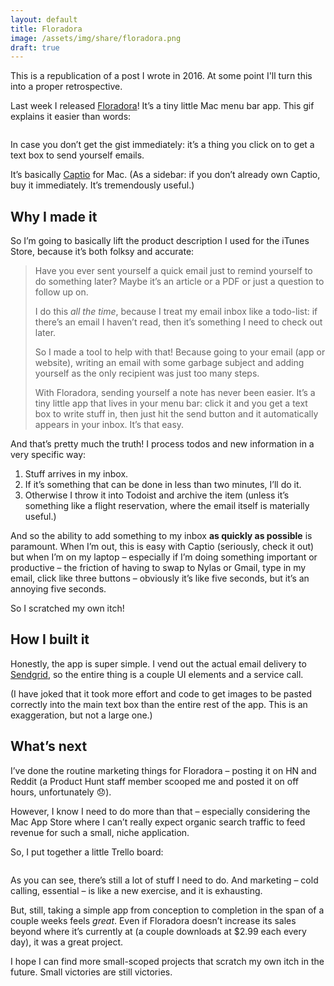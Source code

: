 ```yaml
---
layout: default
title: Floradora
image: /assets/img/share/floradora.png
draft: true
---
```


<div class="notice">
    This is a republication of a post I wrote in 2016.
    At some point I'll turn this into a proper retrospective.
</div>

<p>Last week I released <a href="http://floradora.cloud">Floradora</a>!  It’s a tiny little Mac menu bar app.  This gif explains it easier than words:</p>


<p><img alt="" src="http://floradora.cloud/img/demo.gif"/></p>


<p>In case you don’t get the gist immediately: it’s a thing you click on to get a text box to send yourself emails.</p>


<p>It’s basically <a href="http://captio.co">Captio</a> for Mac.  (As a sidebar: if you don’t already own Captio, buy it immediately.  It’s tremendously useful.)</p>


<h2 id="why-i-made-it">Why I made it</h2>


<p>So I’m going to basically lift the product description I used for the iTunes Store, because it’s both folksy and accurate:</p>


<blockquote>
<div>
<p>Have you ever sent yourself a quick email just to remind yourself to do something later? Maybe it’s an article or a PDF or just a question to follow up on.</p>
<p>I do this <em>all the time</em>, because I treat my email inbox like a todo-list: if there’s an email I haven’t read, then it’s something I need to check out later.</p>
<p>So I made a tool to help with that! Because going to your email (app or website), writing an email with some garbage subject and adding yourself as the only recipient was just too many steps.</p>
<p>With Floradora, sending yourself a note has never been easier. It’s a tiny little app that lives in your menu bar: click it and you get a text box to write stuff in, then just hit the send button and it automatically appears in your inbox. It’s that easy.</p>
</div>
</blockquote>


<p>And that’s pretty much the truth!  I process todos and new information in a very specific way:</p>


<ol>
<li>Stuff arrives in my inbox.</li>
<li>If it’s something that can be done in less than two minutes, I’ll do it.</li>
<li>Otherwise I throw it into Todoist and archive the item (unless it’s something like a flight reservation, where the email itself is materially useful.)</li>
</ol>


<p>And so the ability to add something to my inbox <strong>as quickly as possible</strong> is paramount.  When I’m out, this is easy with Captio (seriously, check it out) but when I’m on my laptop – especially if I’m doing something important or productive – the friction of having to swap to Nylas or Gmail, type in my email, click like three buttons – obviously it’s like five seconds, but it’s an annoying five seconds.</p>


<p>So I scratched my own itch!</p>


<h2 id="how-i-built-it">How I built it</h2>


<p>Honestly, the app is super simple.  I vend out the actual email delivery to <a href="http://sendgrid.com">Sendgrid</a>, so the entire thing is a couple UI elements and a service call.</p>


<p>(I have joked that it took more effort and code to get images to be pasted correctly into the main text box than the entire rest of the app.  This is an exaggeration, but not a large one.)</p>


<h2 id="what-s-next">What’s next</h2>


<p>I’ve done the routine marketing things for Floradora – posting it on HN and Reddit (a Product Hunt staff member scooped me and posted it on off hours, unfortunately 😞).</p>


<p>However, I know I need to do more than that – especially considering the Mac App Store where I can’t really expect organic search traffic to feed revenue for such a small, niche application.</p>


<p>So, I put together a little Trello board:</p>


<p><img alt="" src="http://imgur.com/sNb26wQ.png"/></p>


<p>As you can see, there’s still a lot of stuff I need to do.  And marketing – cold calling, essential – is like a new exercise, and it is exhausting.</p>


<p>But, still, taking a simple app from conception to completion in the span of a couple weeks feels <em>great</em>.  Even if Floradora doesn’t increase its sales beyond where it’s currently at (a couple downloads at $2.99 each every day), it was a great project.</p>


<p>I hope I can find more small-scoped projects that scratch my own itch in the future.  Small victories are still victories.</p>
